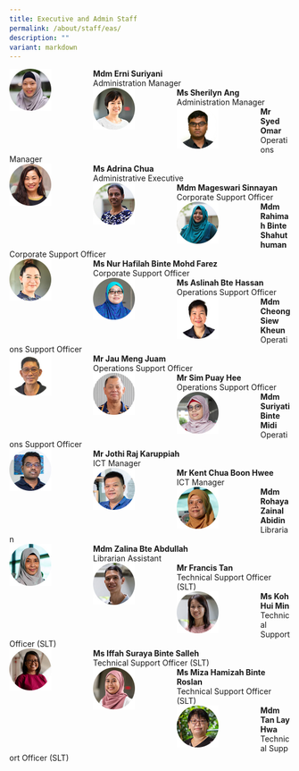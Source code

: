 ```yaml
---
title: Executive and Admin Staff
permalink: /about/staff/eas/
description: ""
variant: markdown
---
```

<div>  
<div style="float: left">  
<img src="/images/Staff/cmc-erni-suriyani_s%20(1).jpg" style="width:50%">
</div>  
<div></div>  
</div>	
<b>Mdm Erni Suriyani</b>
<br>
Administration Manager

<div>  
<div style="float: left">  
<img src="/images/Staff/EAS-SherilynAng_s%20(1).jpg" style="width:50%">
</div>  
<div></div>  
</div>	
<b>Ms Sherilyn Ang</b>
<br>
Administration Manager

<div>  
<div style="float: left">  
<img src="/images/Staff/EAS_Syed.jpg" style="width:50%">
</div>  
<div></div>  
</div>	
<b>Mr Syed Omar</b>
<br>
Operations Manager

<div>  
<div style="float: left">  
<img src="/images/Staff/EAS_AdrinaChua.jpg" style="width:50%">
</div>  
<div></div>  
</div>	
<b>Ms Adrina Chua</b>
<br>
Administrative Executive

<div>  
<div style="float: left">  
<img src="/images/Staff/EAS-Mageswari_s.jpg" style="width:50%">
</div>  
<div></div>  
</div>	
<b>Mdm Mageswari Sinnayan</b>
<br>
Corporate Support Officer

<div>  
<div style="float: left">  
<img src="/images/Staff/EAS-Rahimah_s.jpg" style="width:50%">
</div>  
<div></div>  
</div>	
<b>Mdm Rahimah Binte Shahuthuman</b>
<br>
Corporate Support Officer

<div>  
<div style="float: left">  
<img src="/images/Staff/EAS-Hafilah_s.jpg" style="width:50%">
</div>  
<div></div>  
</div>	
<b>Ms Nur Hafilah Binte Mohd Farez</b>
<br>
Corporate Support Officer

<div>  
<div style="float: left">  
<img src="/images/Staff/aslinah_s.jpg" style="width:50%">
</div>  
<div></div>  
</div>	
<b>Ms Aslinah Bte Hassan</b>
<br>
Operations Support Officer

<div>  
<div style="float: left">  
<img src="/images/Staff/eas-cheongsiewkheun.jpg" style="width:50%">
</div>  
<div></div>  
</div>	
<b>Mdm Cheong Siew Kheun</b>
<br>
Operations Support Officer

<div>  
<div style="float: left">  
<img src="/images/Staff/eas-jaumengjuam.jpg" style="width:50%">
</div>  
<div></div>  
</div>	
<b>Mr Jau Meng Juam</b>
<br>
Operations Support Officer

<div>  
<div style="float: left">  
<img src="/images/Staff/EAS-Sim-Puay-Hee_s.jpg" style="width:50%">
</div>  
<div></div>  
</div>	
<b>Mr Sim Puay Hee</b>
<br>
Operations Support Officer

<div>  
<div style="float: left">  
<img src="/images/Staff/Suriyati_s.jpg" style="width:50%">
</div>  
<div></div>  
</div>	
<b>Mdm Suriyati Binte Midi</b>
<br>
Operations Support Officer

<div>  
<div style="float: left">  
<img src="/images/Staff/Jothi_s%20(1).jpg" style="width:50%">
</div>  
<div></div>  
</div>	
<b>Mr Jothi Raj Karuppiah</b>
<br>
ICT Manager

<div>  
<div style="float: left">  
<img src="/images/Staff/kent_s%20(1).jpg" style="width:50%">
</div>  
<div></div>  
</div>	
<b>Mr Kent Chua Boon Hwee</b>
<br>
ICT Manager

<div>  
<div style="float: left">  
<img src="/images/Staff/rohaya_s%20(1).jpg" style="width:50%">
</div>  
<div></div>  
</div>	
<b>Mdm Rohaya Zainal Abidin</b>
<br>
Librarian

<div>  
<div style="float: left">  
<img src="/images/Staff/zalina_s%20(1).jpg" style="width:50%">
</div>  
<div></div>  
</div>	
<b>Mdm Zalina Bte Abdullah</b>
<br>
Librarian Assistant

<div>  
<div style="float: left">  
<img src="/images/Staff/EAS-Francis-Tan_s.jpg" style="width:50%">
</div>  
<div></div>  
</div>	
<b>Mr Francis Tan</b>
<br>
Technical Support Officer (SLT)

<div>  
<div style="float: left">  
<img src="/images/Staff/EAS-Koh-Hui-Min_s.jpg" style="width:50%">
</div>  
<div></div>  
</div>	
<b>Ms Koh Hui Min</b>
<br>
Technical Support Officer (SLT)

<div>  
<div style="float: left">  
<img src="/images/Staff/EAS-Iffah_s.jpg" style="width:50%">
</div>  
<div></div>  
</div>	
<b>Ms Iffah Suraya Binte Salleh</b>
<br>
Technical Support Officer (SLT)

<div>  
<div style="float: left">  
<img src="/images/Staff/EAS-Miza_s.jpg" style="width:50%">
</div>  
<div></div>  
</div>	
<b>Ms Miza Hamizah Binte Roslan</b>
<br>
Technical&nbsp;Support Officer (SLT)

<div>  
<div style="float: left">  
<img src="/images/Staff/LayHwa_s.jpg" style="width:50%">
</div>  
<div></div>  
</div>	
<b>Mdm Tan Lay Hwa</b>
<br>
Technical&nbsp;Support Officer (SLT)